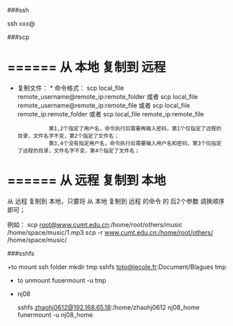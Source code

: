 ###ssh

  ssh xxx@<ip address>

###scp

======
从 本地 复制到 远程
======
* 复制文件：
        * 命令格式：
                scp local_file remote_username@remote_ip:remote_folder
                或者
                scp local_file remote_username@remote_ip:remote_file
                或者
                scp local_file remote_ip:remote_folder
                或者
                scp local_file remote_ip:remote_file

                第1,2个指定了用户名，命令执行后需要再输入密码，第1个仅指定了远程的目录，文件名字不变，第2个指定了文件名；
                第3,4个没有指定用户名，命令执行后需要输入用户名和密码，第3个仅指定了远程的目录，文件名字不变，第4个指定了文件名；

======
从 远程 复制到 本地
======

从 远程 复制到 本地，只要将 从 本地 复制到 远程 的命令 的 后2个参数 调换顺序 即可；

例如：
    scp root@www.cumt.edu.cn:/home/root/others/music /home/space/music/1.mp3
    scp -r www.cumt.edu.cn:/home/root/others/ /home/space/music/

###sshfs

+to mount ssh folder
  mkdir tmp
  sshfs toto@lecole.fr:Document/Blagues tmp

+ to unmount
  fusermount -u tmp

+ nj08

  sshfs zhaohj0612@192.168.65.18:/home/zhaohj0612 nj08_home
  funermount -u nj08_home

